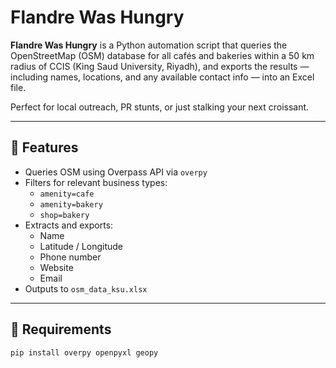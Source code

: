 # Flandre Was Hungry

**Flandre Was Hungry** is a Python automation script that queries the OpenStreetMap (OSM) database for all cafés and bakeries within a 50 km radius of CCIS (King Saud University, Riyadh), and exports the results — including names, locations, and any available contact info — into an Excel file.

Perfect for local outreach, PR stunts, or just stalking your next croissant.

---

## 🍰 Features

- Queries OSM using Overpass API via `overpy`
- Filters for relevant business types:
  - `amenity=cafe`
  - `amenity=bakery`
  - `shop=bakery`
- Extracts and exports:
  - Name
  - Latitude / Longitude
  - Phone number
  - Website
  - Email
- Outputs to `osm_data_ksu.xlsx`

---

## 🔧 Requirements

```bash
pip install overpy openpyxl geopy
